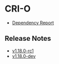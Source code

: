 # CRI-O

<!-- NOTE:
The release notes generator will parse the entries based on the `- ` prefix,
which means that we should prefix every other entry with something different,
like: `* `
-->

* [Dependency Report](dependencies.md)

## Release Notes

- [v1.18.0-rc1](v1.18.0-rc1.md)
- [v1.18.0-dev](v1.18.0-dev.md)
